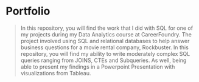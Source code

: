 # Portfolio

> In this repository, you will find the work that I did with SQL for one of my projects during my Data Analytics course at CareerFoundry. The project involved using SQL and relational databases to help answer business questions for a movie rental company, Rockbuster. In this repository, you will find my ability to write moderately complex SQL queries ranging from JOINS, CTEs and Subqueries. As well, being able to present my findings in a Powerpoint Presentation with visualizations from Tableau.
